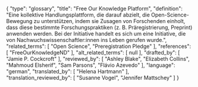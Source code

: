 {
    "type": "glossary",
    "title": "Free Our Knowledge Platform",
    "definition": "Eine kollektive Handlungsplattform, die darauf abzielt, die Open-Science-Bewegung zu unterstützen, indem sie Zusagen von Forschenden einholt, dass diese bestimmte Forschungspraktiken (z. B. Präregistrierung, Preprint) anwenden werden. Bei der Initiative handelt es sich um eine Initiative, die von Nachwuchswissenschaftler:innen ins Leben gerufen wurde.",
    "related_terms": [
        "Open Science",
        "Preregistration Pledge"
    ],
    "references": [
        "FreeOurKnowledgeND"
    ],
    "alt_related_terms": [
        null
    ],
    "drafted_by": [
        "Jamie P. Cockcroft"
    ],
    "reviewed_by": [
        "Ashley Blake",
        "Elizabeth Collins",
        "Mahmoud Elsherif",
        "Sam Parsons",
        "Flávio Azevedo"
    ],
    "language": "german",
    "translated_by": [
        "Helena Hartmann"
    ],
    "translation_reviewed_by": [
        "Susanne Vogel",
        "Jennifer Mattschey"
    ]
}